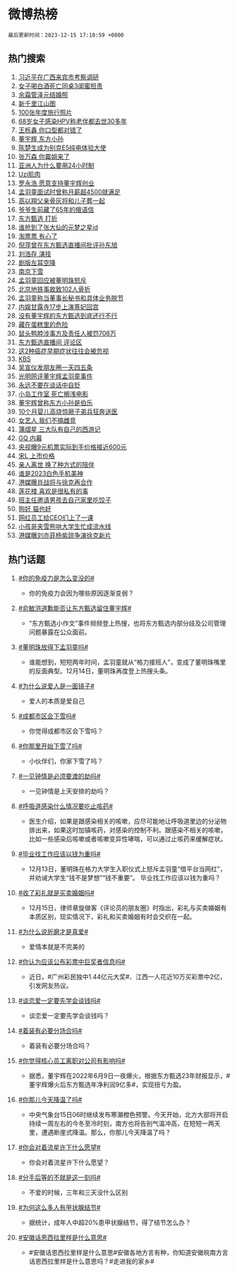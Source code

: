 # 微博热榜

`最后更新时间：2023-12-15 17:10:59 +0800`

## 热门搜索

1. [习近平在广西来宾市考察调研](https://m.weibo.cn/search?containerid=100103type%3D1%26t%3D10%26q%3D%23%E4%B9%A0%E8%BF%91%E5%B9%B3%E5%9C%A8%E5%B9%BF%E8%A5%BF%E6%9D%A5%E5%AE%BE%E5%B8%82%E8%80%83%E5%AF%9F%E8%B0%83%E7%A0%94%23&stream_entry_id=51&isnewpage=1&extparam=seat%3D1%26stream_entry_id%3D51%26cate%3D10103%26pos%3D0%26q%3D%2523%25E4%25B9%25A0%25E8%25BF%2591%25E5%25B9%25B3%25E5%259C%25A8%25E5%25B9%25BF%25E8%25A5%25BF%25E6%259D%25A5%25E5%25AE%25BE%25E5%25B8%2582%25E8%2580%2583%25E5%25AF%259F%25E8%25B0%2583%25E7%25A0%2594%2523%26c_type%3D51%26dgr%3D0%26filter_type%3Drealtimehot%26display_time%3D1702631458%26pre_seqid%3D170263145830394267153)
1. [女子喝白酒死亡同桌3闺蜜担责](https://m.weibo.cn/search?containerid=100103type%3D1%26t%3D10%26q%3D%23%E5%A5%B3%E5%AD%90%E5%96%9D%E7%99%BD%E9%85%92%E6%AD%BB%E4%BA%A1%E5%90%8C%E6%A1%8C3%E9%97%BA%E8%9C%9C%E6%8B%85%E8%B4%A3%23&stream_entry_id=31&isnewpage=1&extparam=seat%3D1%26lcate%3D5001%26flag%3D2%26q%3D%2523%25E5%25A5%25B3%25E5%25AD%2590%25E5%2596%259D%25E7%2599%25BD%25E9%2585%2592%25E6%25AD%25BB%25E4%25BA%25A1%25E5%2590%258C%25E6%25A1%258C3%25E9%2597%25BA%25E8%259C%259C%25E6%258B%2585%25E8%25B4%25A3%2523%26dgr%3D0%26filter_type%3Drealtimehot%26realpos%3D1%26stream_entry_id%3D31%26cate%3D5001%26c_type%3D31%26band_rank%3D1%26pos%3D0%26display_time%3D1702631458%26pre_seqid%3D170263145830394267153)
1. [余霜管泽元结婚照](https://m.weibo.cn/search?containerid=100103type%3D1%26t%3D10%26q%3D%E4%BD%99%E9%9C%9C%E7%AE%A1%E6%B3%BD%E5%85%83%E7%BB%93%E5%A9%9A%E7%85%A7&stream_entry_id=31&isnewpage=1&extparam=seat%3D1%26lcate%3D5001%26flag%3D1%26q%3D%25E4%25BD%2599%25E9%259C%259C%25E7%25AE%25A1%25E6%25B3%25BD%25E5%2585%2583%25E7%25BB%2593%25E5%25A9%259A%25E7%2585%25A7%26dgr%3D0%26filter_type%3Drealtimehot%26realpos%3D2%26stream_entry_id%3D31%26cate%3D5001%26c_type%3D31%26band_rank%3D2%26pos%3D1%26display_time%3D1702631458%26pre_seqid%3D170263145830394267153)
1. [新千里江山图](https://m.weibo.cn/search?containerid=100103type%3D1%26t%3D10%26q%3D%23%E6%96%B0%E5%8D%83%E9%87%8C%E6%B1%9F%E5%B1%B1%E5%9B%BE%23&stream_entry_id=31&isnewpage=1&extparam=seat%3D1%26lcate%3D5001%26flag%3D1%26q%3D%2523%25E6%2596%25B0%25E5%258D%2583%25E9%2587%258C%25E6%25B1%259F%25E5%25B1%25B1%25E5%259B%25BE%2523%26dgr%3D0%26filter_type%3Drealtimehot%26realpos%3D3%26stream_entry_id%3D31%26cate%3D5001%26c_type%3D31%26band_rank%3D3%26pos%3D2%26display_time%3D1702631458%26pre_seqid%3D170263145830394267153)
1. [100张年度旅行照片](https://m.weibo.cn/search?containerid=100103type%3D1%26t%3D10%26q%3D%23100%E5%BC%A0%E5%B9%B4%E5%BA%A6%E6%97%85%E8%A1%8C%E7%85%A7%E7%89%87%23&stream_entry_id=31&isnewpage=1&extparam=seat%3D1%26lcate%3D5001%26stream_entry_id%3D31%26filter_type%3Drealtimehot%26q%3D%2523100%25E5%25BC%25A0%25E5%25B9%25B4%25E5%25BA%25A6%25E6%2597%2585%25E8%25A1%258C%25E7%2585%25A7%25E7%2589%2587%2523%26dgr%3D0%26band_rank%3D4%26adid%3D214721%26is_ad_pos%3D1%26c_type%3D31%26cate%3D5001%26pos%3D3%26display_time%3D1702631458%26pre_seqid%3D170263145830394267153)
1. [68岁女子感染HPV称老伴都去世30多年](https://m.weibo.cn/search?containerid=100103type%3D1%26t%3D10%26q%3D%2368%E5%B2%81%E5%A5%B3%E5%AD%90%E6%84%9F%E6%9F%93HPV%E7%A7%B0%E8%80%81%E4%BC%B4%E9%83%BD%E5%8E%BB%E4%B8%9630%E5%A4%9A%E5%B9%B4%23&stream_entry_id=31&isnewpage=1&extparam=seat%3D1%26lcate%3D5001%26flag%3D2%26q%3D%252368%25E5%25B2%2581%25E5%25A5%25B3%25E5%25AD%2590%25E6%2584%259F%25E6%259F%2593HPV%25E7%25A7%25B0%25E8%2580%2581%25E4%25BC%25B4%25E9%2583%25BD%25E5%258E%25BB%25E4%25B8%259630%25E5%25A4%259A%25E5%25B9%25B4%2523%26dgr%3D0%26filter_type%3Drealtimehot%26realpos%3D4%26stream_entry_id%3D31%26cate%3D5001%26c_type%3D31%26band_rank%3D4%26pos%3D4%26display_time%3D1702631458%26pre_seqid%3D170263145830394267153)
1. [王栎鑫 你口型都对错了](https://m.weibo.cn/search?containerid=100103type%3D1%26t%3D10%26q%3D%E7%8E%8B%E6%A0%8E%E9%91%AB+%E4%BD%A0%E5%8F%A3%E5%9E%8B%E9%83%BD%E5%AF%B9%E9%94%99%E4%BA%86&stream_entry_id=31&isnewpage=1&extparam=seat%3D1%26lcate%3D5001%26flag%3D2%26q%3D%25E7%258E%258B%25E6%25A0%258E%25E9%2591%25AB%2520%25E4%25BD%25A0%25E5%258F%25A3%25E5%259E%258B%25E9%2583%25BD%25E5%25AF%25B9%25E9%2594%2599%25E4%25BA%2586%26dgr%3D0%26filter_type%3Drealtimehot%26realpos%3D5%26stream_entry_id%3D31%26cate%3D5001%26c_type%3D31%26band_rank%3D5%26pos%3D5%26display_time%3D1702631458%26pre_seqid%3D170263145830394267153)
1. [董宇辉 东方小孙](https://m.weibo.cn/search?containerid=100103type%3D1%26t%3D10%26q%3D%E8%91%A3%E5%AE%87%E8%BE%89+%E4%B8%9C%E6%96%B9%E5%B0%8F%E5%AD%99&stream_entry_id=31&isnewpage=1&extparam=seat%3D1%26lcate%3D5001%26flag%3D1%26q%3D%25E8%2591%25A3%25E5%25AE%2587%25E8%25BE%2589%2520%25E4%25B8%259C%25E6%2596%25B9%25E5%25B0%258F%25E5%25AD%2599%26dgr%3D0%26filter_type%3Drealtimehot%26realpos%3D6%26stream_entry_id%3D31%26cate%3D5001%26c_type%3D31%26band_rank%3D6%26pos%3D6%26display_time%3D1702631458%26pre_seqid%3D170263145830394267153)
1. [陈楚生成为别克E5纯电体验大使](https://m.weibo.cn/search?containerid=100103type%3D1%26t%3D10%26q%3D%23%E9%99%88%E6%A5%9A%E7%94%9F%E6%88%90%E4%B8%BA%E5%88%AB%E5%85%8BE5%E7%BA%AF%E7%94%B5%E4%BD%93%E9%AA%8C%E5%A4%A7%E4%BD%BF%23&stream_entry_id=31&isnewpage=1&extparam=seat%3D1%26lcate%3D5001%26stream_entry_id%3D31%26filter_type%3Drealtimehot%26q%3D%2523%25E9%2599%2588%25E6%25A5%259A%25E7%2594%259F%25E6%2588%2590%25E4%25B8%25BA%25E5%2588%25AB%25E5%2585%258BE5%25E7%25BA%25AF%25E7%2594%25B5%25E4%25BD%2593%25E9%25AA%258C%25E5%25A4%25A7%25E4%25BD%25BF%2523%26dgr%3D0%26band_rank%3D7%26adid%3D214586%26is_ad_pos%3D1%26topic_ad%3D1%26c_type%3D31%26cate%3D5001%26pos%3D7%26display_time%3D1702631458%26pre_seqid%3D170263145830394267153)
1. [张万森 你霉姐来了](https://m.weibo.cn/search?containerid=100103type%3D1%26t%3D10%26q%3D%E5%BC%A0%E4%B8%87%E6%A3%AE+%E4%BD%A0%E9%9C%89%E5%A7%90%E6%9D%A5%E4%BA%86&stream_entry_id=31&isnewpage=1&extparam=seat%3D1%26lcate%3D5001%26flag%3D1%26q%3D%25E5%25BC%25A0%25E4%25B8%2587%25E6%25A3%25AE%2520%25E4%25BD%25A0%25E9%259C%2589%25E5%25A7%2590%25E6%259D%25A5%25E4%25BA%2586%26dgr%3D0%26filter_type%3Drealtimehot%26realpos%3D7%26stream_entry_id%3D31%26cate%3D5001%26c_type%3D31%26band_rank%3D7%26pos%3D8%26display_time%3D1702631458%26pre_seqid%3D170263145830394267153)
1. [亚洲人为什么要用24小时制](https://m.weibo.cn/search?containerid=100103type%3D1%26t%3D10%26q%3D%E4%BA%9A%E6%B4%B2%E4%BA%BA%E4%B8%BA%E4%BB%80%E4%B9%88%E8%A6%81%E7%94%A824%E5%B0%8F%E6%97%B6%E5%88%B6&stream_entry_id=31&isnewpage=1&extparam=seat%3D1%26lcate%3D5001%26flag%3D1%26q%3D%25E4%25BA%259A%25E6%25B4%25B2%25E4%25BA%25BA%25E4%25B8%25BA%25E4%25BB%2580%25E4%25B9%2588%25E8%25A6%2581%25E7%2594%25A824%25E5%25B0%258F%25E6%2597%25B6%25E5%2588%25B6%26dgr%3D0%26filter_type%3Drealtimehot%26realpos%3D8%26stream_entry_id%3D31%26cate%3D5001%26c_type%3D31%26band_rank%3D8%26pos%3D9%26display_time%3D1702631458%26pre_seqid%3D170263145830394267153)
1. [Uzi肌肉](https://m.weibo.cn/search?containerid=100103type%3D1%26t%3D10%26q%3D%23Uzi%E8%82%8C%E8%82%89%23&stream_entry_id=31&isnewpage=1&extparam=seat%3D1%26lcate%3D5001%26flag%3D1%26q%3D%2523Uzi%25E8%2582%258C%25E8%2582%2589%2523%26dgr%3D0%26filter_type%3Drealtimehot%26realpos%3D9%26stream_entry_id%3D31%26cate%3D5001%26c_type%3D31%26band_rank%3D9%26pos%3D10%26display_time%3D1702631458%26pre_seqid%3D170263145830394267153)
1. [罗永浩 愿意支持董宇辉创业](https://m.weibo.cn/search?containerid=100103type%3D1%26t%3D10%26q%3D%E7%BD%97%E6%B0%B8%E6%B5%A9+%E6%84%BF%E6%84%8F%E6%94%AF%E6%8C%81%E8%91%A3%E5%AE%87%E8%BE%89%E5%88%9B%E4%B8%9A&stream_entry_id=31&isnewpage=1&extparam=seat%3D1%26lcate%3D5001%26flag%3D1%26q%3D%25E7%25BD%2597%25E6%25B0%25B8%25E6%25B5%25A9%2520%25E6%2584%25BF%25E6%2584%258F%25E6%2594%25AF%25E6%258C%2581%25E8%2591%25A3%25E5%25AE%2587%25E8%25BE%2589%25E5%2588%259B%25E4%25B8%259A%26dgr%3D0%26filter_type%3Drealtimehot%26realpos%3D10%26stream_entry_id%3D31%26cate%3D5001%26c_type%3D31%26band_rank%3D10%26pos%3D11%26display_time%3D1702631458%26pre_seqid%3D170263145830394267153)
1. [孟羽童面试时曾称月薪超4500就满足](https://m.weibo.cn/search?containerid=100103type%3D1%26t%3D10%26q%3D%23%E5%AD%9F%E7%BE%BD%E7%AB%A5%E9%9D%A2%E8%AF%95%E6%97%B6%E6%9B%BE%E7%A7%B0%E6%9C%88%E8%96%AA%E8%B6%854500%E5%B0%B1%E6%BB%A1%E8%B6%B3%23&stream_entry_id=31&isnewpage=1&extparam=seat%3D1%26lcate%3D5001%26flag%3D2%26q%3D%2523%25E5%25AD%259F%25E7%25BE%25BD%25E7%25AB%25A5%25E9%259D%25A2%25E8%25AF%2595%25E6%2597%25B6%25E6%259B%25BE%25E7%25A7%25B0%25E6%259C%2588%25E8%2596%25AA%25E8%25B6%25854500%25E5%25B0%25B1%25E6%25BB%25A1%25E8%25B6%25B3%2523%26dgr%3D0%26filter_type%3Drealtimehot%26realpos%3D11%26stream_entry_id%3D31%26cate%3D5001%26c_type%3D31%26band_rank%3D11%26pos%3D12%26display_time%3D1702631458%26pre_seqid%3D170263145830394267153)
1. [高以翔父亲骨灰将和儿子葬一起](https://m.weibo.cn/search?containerid=100103type%3D1%26t%3D10%26q%3D%23%E9%AB%98%E4%BB%A5%E7%BF%94%E7%88%B6%E4%BA%B2%E9%AA%A8%E7%81%B0%E5%B0%86%E5%92%8C%E5%84%BF%E5%AD%90%E8%91%AC%E4%B8%80%E8%B5%B7%23&stream_entry_id=31&isnewpage=1&extparam=seat%3D1%26lcate%3D5001%26flag%3D1%26q%3D%2523%25E9%25AB%2598%25E4%25BB%25A5%25E7%25BF%2594%25E7%2588%25B6%25E4%25BA%25B2%25E9%25AA%25A8%25E7%2581%25B0%25E5%25B0%2586%25E5%2592%258C%25E5%2584%25BF%25E5%25AD%2590%25E8%2591%25AC%25E4%25B8%2580%25E8%25B5%25B7%2523%26dgr%3D0%26filter_type%3Drealtimehot%26realpos%3D12%26stream_entry_id%3D31%26cate%3D5001%26c_type%3D31%26band_rank%3D12%26pos%3D13%26display_time%3D1702631458%26pre_seqid%3D170263145830394267153)
1. [爷爷生前藏了65年的俄语信](https://m.weibo.cn/search?containerid=100103type%3D1%26t%3D10%26q%3D%23%E7%88%B7%E7%88%B7%E7%94%9F%E5%89%8D%E8%97%8F%E4%BA%8665%E5%B9%B4%E7%9A%84%E4%BF%84%E8%AF%AD%E4%BF%A1%23&stream_entry_id=31&isnewpage=1&extparam=seat%3D1%26lcate%3D5001%26flag%3D32768%26q%3D%2523%25E7%2588%25B7%25E7%2588%25B7%25E7%2594%259F%25E5%2589%258D%25E8%2597%258F%25E4%25BA%258665%25E5%25B9%25B4%25E7%259A%2584%25E4%25BF%2584%25E8%25AF%25AD%25E4%25BF%25A1%2523%26dgr%3D0%26filter_type%3Drealtimehot%26realpos%3D13%26stream_entry_id%3D31%26cate%3D5001%26c_type%3D31%26band_rank%3D13%26pos%3D14%26display_time%3D1702631458%26pre_seqid%3D170263145830394267153)
1. [东方甄选 打折](https://m.weibo.cn/search?containerid=100103type%3D1%26t%3D10%26q%3D%E4%B8%9C%E6%96%B9%E7%94%84%E9%80%89+%E6%89%93%E6%8A%98&stream_entry_id=31&isnewpage=1&extparam=seat%3D1%26lcate%3D5001%26flag%3D0%26q%3D%25E4%25B8%259C%25E6%2596%25B9%25E7%2594%2584%25E9%2580%2589%2520%25E6%2589%2593%25E6%258A%2598%26dgr%3D0%26filter_type%3Drealtimehot%26realpos%3D14%26stream_entry_id%3D31%26cate%3D5001%26c_type%3D31%26band_rank%3D14%26pos%3D15%26display_time%3D1702631458%26pre_seqid%3D170263145830394267153)
1. [谁抢到了张大仙的元梦之星id](https://m.weibo.cn/search?containerid=100103type%3D1%26t%3D10%26q%3D%23%E8%B0%81%E6%8A%A2%E5%88%B0%E4%BA%86%E5%BC%A0%E5%A4%A7%E4%BB%99%E7%9A%84%E5%85%83%E6%A2%A6%E4%B9%8B%E6%98%9Fid%23&stream_entry_id=31&isnewpage=1&extparam=seat%3D1%26lcate%3D5001%26flag%3D0%26q%3D%2523%25E8%25B0%2581%25E6%258A%25A2%25E5%2588%25B0%25E4%25BA%2586%25E5%25BC%25A0%25E5%25A4%25A7%25E4%25BB%2599%25E7%259A%2584%25E5%2585%2583%25E6%25A2%25A6%25E4%25B9%258B%25E6%2598%259Fid%2523%26dgr%3D0%26filter_type%3Drealtimehot%26adid%3D214674%26realpos%3D15%26stream_entry_id%3D31%26cate%3D5001%26c_type%3D31%26band_rank%3D15%26pos%3D16%26display_time%3D1702631458%26pre_seqid%3D170263145830394267153)
1. [淘票票 有心了](https://m.weibo.cn/search?containerid=100103type%3D1%26t%3D10%26q%3D%E6%B7%98%E7%A5%A8%E7%A5%A8+%E6%9C%89%E5%BF%83%E4%BA%86&stream_entry_id=31&isnewpage=1&extparam=seat%3D1%26lcate%3D5001%26flag%3D0%26q%3D%25E6%25B7%2598%25E7%25A5%25A8%25E7%25A5%25A8%2520%25E6%259C%2589%25E5%25BF%2583%25E4%25BA%2586%26dgr%3D0%26filter_type%3Drealtimehot%26realpos%3D16%26stream_entry_id%3D31%26cate%3D5001%26c_type%3D31%26band_rank%3D16%26pos%3D17%26display_time%3D1702631458%26pre_seqid%3D170263145830394267153)
1. [倪萍曾在东方甄选直播间批评孙东旭](https://m.weibo.cn/search?containerid=100103type%3D1%26t%3D10%26q%3D%23%E5%80%AA%E8%90%8D%E6%9B%BE%E5%9C%A8%E4%B8%9C%E6%96%B9%E7%94%84%E9%80%89%E7%9B%B4%E6%92%AD%E9%97%B4%E6%89%B9%E8%AF%84%E5%AD%99%E4%B8%9C%E6%97%AD%23&stream_entry_id=31&isnewpage=1&extparam=seat%3D1%26lcate%3D5001%26flag%3D1%26q%3D%2523%25E5%2580%25AA%25E8%2590%258D%25E6%259B%25BE%25E5%259C%25A8%25E4%25B8%259C%25E6%2596%25B9%25E7%2594%2584%25E9%2580%2589%25E7%259B%25B4%25E6%2592%25AD%25E9%2597%25B4%25E6%2589%25B9%25E8%25AF%2584%25E5%25AD%2599%25E4%25B8%259C%25E6%2597%25AD%2523%26dgr%3D0%26filter_type%3Drealtimehot%26realpos%3D17%26stream_entry_id%3D31%26cate%3D5001%26c_type%3D31%26band_rank%3D17%26pos%3D18%26display_time%3D1702631458%26pre_seqid%3D170263145830394267153)
1. [刘浩存 演技](https://m.weibo.cn/search?containerid=100103type%3D1%26t%3D10%26q%3D%E5%88%98%E6%B5%A9%E5%AD%98+%E6%BC%94%E6%8A%80&stream_entry_id=31&isnewpage=1&extparam=seat%3D1%26lcate%3D5001%26flag%3D0%26q%3D%25E5%2588%2598%25E6%25B5%25A9%25E5%25AD%2598%2520%25E6%25BC%2594%25E6%258A%2580%26dgr%3D0%26filter_type%3Drealtimehot%26realpos%3D18%26stream_entry_id%3D31%26cate%3D5001%26c_type%3D31%26band_rank%3D18%26pos%3D19%26display_time%3D1702631458%26pre_seqid%3D170263145830394267153)
1. [剧版左耳空降](https://m.weibo.cn/search?containerid=100103type%3D1%26t%3D10%26q%3D%23%E5%89%A7%E7%89%88%E5%B7%A6%E8%80%B3%E7%A9%BA%E9%99%8D%23&stream_entry_id=31&isnewpage=1&extparam=seat%3D1%26lcate%3D5001%26flag%3D0%26q%3D%2523%25E5%2589%25A7%25E7%2589%2588%25E5%25B7%25A6%25E8%2580%25B3%25E7%25A9%25BA%25E9%2599%258D%2523%26dgr%3D0%26filter_type%3Drealtimehot%26realpos%3D19%26stream_entry_id%3D31%26cate%3D5001%26c_type%3D31%26band_rank%3D19%26pos%3D20%26display_time%3D1702631458%26pre_seqid%3D170263145830394267153)
1. [南京下雪](https://m.weibo.cn/search?containerid=100103type%3D1%26t%3D10%26q%3D%E5%8D%97%E4%BA%AC%E4%B8%8B%E9%9B%AA&stream_entry_id=31&isnewpage=1&extparam=seat%3D1%26lcate%3D5001%26flag%3D0%26q%3D%25E5%258D%2597%25E4%25BA%25AC%25E4%25B8%258B%25E9%259B%25AA%26dgr%3D0%26filter_type%3Drealtimehot%26realpos%3D20%26stream_entry_id%3D31%26cate%3D5001%26c_type%3D31%26band_rank%3D20%26pos%3D21%26display_time%3D1702631458%26pre_seqid%3D170263145830394267153)
1. [孟羽童回应被董明珠怒斥](https://m.weibo.cn/search?containerid=100103type%3D1%26t%3D10%26q%3D%23%E5%AD%9F%E7%BE%BD%E7%AB%A5%E5%9B%9E%E5%BA%94%E8%A2%AB%E8%91%A3%E6%98%8E%E7%8F%A0%E6%80%92%E6%96%A5%23&stream_entry_id=31&isnewpage=1&extparam=seat%3D1%26lcate%3D5001%26flag%3D2%26q%3D%2523%25E5%25AD%259F%25E7%25BE%25BD%25E7%25AB%25A5%25E5%259B%259E%25E5%25BA%2594%25E8%25A2%25AB%25E8%2591%25A3%25E6%2598%258E%25E7%258F%25A0%25E6%2580%2592%25E6%2596%25A5%2523%26dgr%3D0%26filter_type%3Drealtimehot%26realpos%3D21%26stream_entry_id%3D31%26cate%3D5001%26c_type%3D31%26band_rank%3D21%26pos%3D22%26display_time%3D1702631458%26pre_seqid%3D170263145830394267153)
1. [北京地铁事故致102人骨折](https://m.weibo.cn/search?containerid=100103type%3D1%26t%3D10%26q%3D%23%E5%8C%97%E4%BA%AC%E5%9C%B0%E9%93%81%E4%BA%8B%E6%95%85%E8%87%B4102%E4%BA%BA%E9%AA%A8%E6%8A%98%23&stream_entry_id=31&isnewpage=1&extparam=seat%3D1%26lcate%3D5001%26flag%3D2%26q%3D%2523%25E5%258C%2597%25E4%25BA%25AC%25E5%259C%25B0%25E9%2593%2581%25E4%25BA%258B%25E6%2595%2585%25E8%2587%25B4102%25E4%25BA%25BA%25E9%25AA%25A8%25E6%258A%2598%2523%26dgr%3D0%26filter_type%3Drealtimehot%26realpos%3D22%26stream_entry_id%3D31%26cate%3D5001%26c_type%3D31%26band_rank%3D22%26pos%3D23%26display_time%3D1702631458%26pre_seqid%3D170263145830394267153)
1. [孟羽童称当董事长秘书和具体业务脱节](https://m.weibo.cn/search?containerid=100103type%3D1%26t%3D10%26q%3D%23%E5%AD%9F%E7%BE%BD%E7%AB%A5%E7%A7%B0%E5%BD%93%E8%91%A3%E4%BA%8B%E9%95%BF%E7%A7%98%E4%B9%A6%E5%92%8C%E5%85%B7%E4%BD%93%E4%B8%9A%E5%8A%A1%E8%84%B1%E8%8A%82%23&stream_entry_id=31&isnewpage=1&extparam=seat%3D1%26lcate%3D5001%26flag%3D0%26q%3D%2523%25E5%25AD%259F%25E7%25BE%25BD%25E7%25AB%25A5%25E7%25A7%25B0%25E5%25BD%2593%25E8%2591%25A3%25E4%25BA%258B%25E9%2595%25BF%25E7%25A7%2598%25E4%25B9%25A6%25E5%2592%258C%25E5%2585%25B7%25E4%25BD%2593%25E4%25B8%259A%25E5%258A%25A1%25E8%2584%25B1%25E8%258A%2582%2523%26dgr%3D0%26filter_type%3Drealtimehot%26realpos%3D23%26stream_entry_id%3D31%26cate%3D5001%26c_type%3D31%26band_rank%3D23%26pos%3D24%26display_time%3D1702631458%26pre_seqid%3D170263145830394267153)
1. [内娱甘露寺17步上演熹妃回宫](https://m.weibo.cn/search?containerid=100103type%3D1%26t%3D10%26q%3D%E5%86%85%E5%A8%B1%E7%94%98%E9%9C%B2%E5%AF%BA17%E6%AD%A5%E4%B8%8A%E6%BC%94%E7%86%B9%E5%A6%83%E5%9B%9E%E5%AE%AB&stream_entry_id=31&isnewpage=1&extparam=seat%3D1%26lcate%3D5001%26flag%3D1%26q%3D%25E5%2586%2585%25E5%25A8%25B1%25E7%2594%2598%25E9%259C%25B2%25E5%25AF%25BA17%25E6%25AD%25A5%25E4%25B8%258A%25E6%25BC%2594%25E7%2586%25B9%25E5%25A6%2583%25E5%259B%259E%25E5%25AE%25AB%26dgr%3D0%26filter_type%3Drealtimehot%26realpos%3D24%26stream_entry_id%3D31%26cate%3D5001%26c_type%3D31%26band_rank%3D24%26pos%3D25%26display_time%3D1702631458%26pre_seqid%3D170263145830394267153)
1. [没有董宇辉的东方甄选到底还行不行](https://m.weibo.cn/search?containerid=100103type%3D1%26t%3D10%26q%3D%23%E6%B2%A1%E6%9C%89%E8%91%A3%E5%AE%87%E8%BE%89%E7%9A%84%E4%B8%9C%E6%96%B9%E7%94%84%E9%80%89%E5%88%B0%E5%BA%95%E8%BF%98%E8%A1%8C%E4%B8%8D%E8%A1%8C%23&stream_entry_id=31&isnewpage=1&extparam=seat%3D1%26lcate%3D5001%26flag%3D0%26q%3D%2523%25E6%25B2%25A1%25E6%259C%2589%25E8%2591%25A3%25E5%25AE%2587%25E8%25BE%2589%25E7%259A%2584%25E4%25B8%259C%25E6%2596%25B9%25E7%2594%2584%25E9%2580%2589%25E5%2588%25B0%25E5%25BA%2595%25E8%25BF%2598%25E8%25A1%258C%25E4%25B8%258D%25E8%25A1%258C%2523%26dgr%3D0%26filter_type%3Drealtimehot%26realpos%3D25%26stream_entry_id%3D31%26cate%3D5001%26c_type%3D31%26band_rank%3D25%26pos%3D26%26display_time%3D1702631458%26pre_seqid%3D170263145830394267153)
1. [藏在蛋糕里的危险](https://m.weibo.cn/search?containerid=100103type%3D1%26t%3D10%26q%3D%E8%97%8F%E5%9C%A8%E8%9B%8B%E7%B3%95%E9%87%8C%E7%9A%84%E5%8D%B1%E9%99%A9&stream_entry_id=31&isnewpage=1&extparam=seat%3D1%26lcate%3D5001%26flag%3D1%26q%3D%25E8%2597%258F%25E5%259C%25A8%25E8%259B%258B%25E7%25B3%2595%25E9%2587%258C%25E7%259A%2584%25E5%258D%25B1%25E9%2599%25A9%26dgr%3D0%26filter_type%3Drealtimehot%26realpos%3D26%26stream_entry_id%3D31%26cate%3D5001%26c_type%3D31%26band_rank%3D26%26pos%3D27%26display_time%3D1702631458%26pre_seqid%3D170263145830394267153)
1. [鼠头鸭脖涉事方及责任人被罚706万](https://m.weibo.cn/search?containerid=100103type%3D1%26t%3D10%26q%3D%23%E9%BC%A0%E5%A4%B4%E9%B8%AD%E8%84%96%E6%B6%89%E4%BA%8B%E6%96%B9%E5%8F%8A%E8%B4%A3%E4%BB%BB%E4%BA%BA%E8%A2%AB%E7%BD%9A706%E4%B8%87%23&stream_entry_id=31&isnewpage=1&extparam=seat%3D1%26lcate%3D5001%26flag%3D0%26q%3D%2523%25E9%25BC%25A0%25E5%25A4%25B4%25E9%25B8%25AD%25E8%2584%2596%25E6%25B6%2589%25E4%25BA%258B%25E6%2596%25B9%25E5%258F%258A%25E8%25B4%25A3%25E4%25BB%25BB%25E4%25BA%25BA%25E8%25A2%25AB%25E7%25BD%259A706%25E4%25B8%2587%2523%26dgr%3D0%26filter_type%3Drealtimehot%26realpos%3D27%26stream_entry_id%3D31%26cate%3D5001%26c_type%3D31%26band_rank%3D27%26pos%3D28%26display_time%3D1702631458%26pre_seqid%3D170263145830394267153)
1. [东方甄选直播间 评论区](https://m.weibo.cn/search?containerid=100103type%3D1%26t%3D10%26q%3D%E4%B8%9C%E6%96%B9%E7%94%84%E9%80%89%E7%9B%B4%E6%92%AD%E9%97%B4+%E8%AF%84%E8%AE%BA%E5%8C%BA&stream_entry_id=31&isnewpage=1&extparam=seat%3D1%26lcate%3D5001%26flag%3D1%26q%3D%25E4%25B8%259C%25E6%2596%25B9%25E7%2594%2584%25E9%2580%2589%25E7%259B%25B4%25E6%2592%25AD%25E9%2597%25B4%2520%25E8%25AF%2584%25E8%25AE%25BA%25E5%258C%25BA%26dgr%3D0%26filter_type%3Drealtimehot%26realpos%3D28%26stream_entry_id%3D31%26cate%3D5001%26c_type%3D31%26band_rank%3D28%26pos%3D29%26display_time%3D1702631458%26pre_seqid%3D170263145830394267153)
1. [这2种癌症早期症状往往会被忽视](https://m.weibo.cn/search?containerid=100103type%3D1%26t%3D10%26q%3D%23%E8%BF%992%E7%A7%8D%E7%99%8C%E7%97%87%E6%97%A9%E6%9C%9F%E7%97%87%E7%8A%B6%E5%BE%80%E5%BE%80%E4%BC%9A%E8%A2%AB%E5%BF%BD%E8%A7%86%23&stream_entry_id=31&isnewpage=1&extparam=seat%3D1%26lcate%3D5001%26flag%3D1%26q%3D%2523%25E8%25BF%25992%25E7%25A7%258D%25E7%2599%258C%25E7%2597%2587%25E6%2597%25A9%25E6%259C%259F%25E7%2597%2587%25E7%258A%25B6%25E5%25BE%2580%25E5%25BE%2580%25E4%25BC%259A%25E8%25A2%25AB%25E5%25BF%25BD%25E8%25A7%2586%2523%26dgr%3D0%26filter_type%3Drealtimehot%26realpos%3D29%26stream_entry_id%3D31%26cate%3D5001%26c_type%3D31%26band_rank%3D29%26pos%3D30%26display_time%3D1702631458%26pre_seqid%3D170263145830394267153)
1. [KBS](https://m.weibo.cn/search?containerid=100103type%3D1%26t%3D10%26q%3DKBS&stream_entry_id=31&isnewpage=1&extparam=seat%3D1%26lcate%3D5001%26flag%3D1%26q%3DKBS%26dgr%3D0%26filter_type%3Drealtimehot%26realpos%3D30%26stream_entry_id%3D31%26cate%3D5001%26c_type%3D31%26band_rank%3D30%26pos%3D31%26display_time%3D1702631458%26pre_seqid%3D170263145830394267153)
1. [吴宣仪发朋友圈一天四五条](https://m.weibo.cn/search?containerid=100103type%3D1%26t%3D10%26q%3D%E5%90%B4%E5%AE%A3%E4%BB%AA%E5%8F%91%E6%9C%8B%E5%8F%8B%E5%9C%88%E4%B8%80%E5%A4%A9%E5%9B%9B%E4%BA%94%E6%9D%A1&stream_entry_id=31&isnewpage=1&extparam=seat%3D1%26lcate%3D5001%26flag%3D0%26q%3D%25E5%2590%25B4%25E5%25AE%25A3%25E4%25BB%25AA%25E5%258F%2591%25E6%259C%258B%25E5%258F%258B%25E5%259C%2588%25E4%25B8%2580%25E5%25A4%25A9%25E5%259B%259B%25E4%25BA%2594%25E6%259D%25A1%26dgr%3D0%26filter_type%3Drealtimehot%26realpos%3D31%26stream_entry_id%3D31%26cate%3D5001%26c_type%3D31%26band_rank%3D31%26pos%3D32%26display_time%3D1702631458%26pre_seqid%3D170263145830394267153)
1. [光明网评董宇辉孟羽童事件](https://m.weibo.cn/search?containerid=100103type%3D1%26t%3D10%26q%3D%23%E5%85%89%E6%98%8E%E7%BD%91%E8%AF%84%E8%91%A3%E5%AE%87%E8%BE%89%E5%AD%9F%E7%BE%BD%E7%AB%A5%E4%BA%8B%E4%BB%B6%23&stream_entry_id=31&isnewpage=1&extparam=seat%3D1%26lcate%3D5001%26flag%3D0%26q%3D%2523%25E5%2585%2589%25E6%2598%258E%25E7%25BD%2591%25E8%25AF%2584%25E8%2591%25A3%25E5%25AE%2587%25E8%25BE%2589%25E5%25AD%259F%25E7%25BE%25BD%25E7%25AB%25A5%25E4%25BA%258B%25E4%25BB%25B6%2523%26dgr%3D0%26filter_type%3Drealtimehot%26realpos%3D32%26stream_entry_id%3D31%26cate%3D5001%26c_type%3D31%26band_rank%3D32%26pos%3D33%26display_time%3D1702631458%26pre_seqid%3D170263145830394267153)
1. [永远不要在谈话中自贬](https://m.weibo.cn/search?containerid=100103type%3D1%26t%3D10%26q%3D%E6%B0%B8%E8%BF%9C%E4%B8%8D%E8%A6%81%E5%9C%A8%E8%B0%88%E8%AF%9D%E4%B8%AD%E8%87%AA%E8%B4%AC&stream_entry_id=31&isnewpage=1&extparam=seat%3D1%26lcate%3D5001%26flag%3D0%26q%3D%25E6%25B0%25B8%25E8%25BF%259C%25E4%25B8%258D%25E8%25A6%2581%25E5%259C%25A8%25E8%25B0%2588%25E8%25AF%259D%25E4%25B8%25AD%25E8%2587%25AA%25E8%25B4%25AC%26dgr%3D0%26filter_type%3Drealtimehot%26realpos%3D33%26stream_entry_id%3D31%26cate%3D5001%26c_type%3D31%26band_rank%3D33%26pos%3D34%26display_time%3D1702631458%26pre_seqid%3D170263145830394267153)
1. [小岛工作室 死亡搁浅电影](https://m.weibo.cn/search?containerid=100103type%3D1%26t%3D10%26q%3D%E5%B0%8F%E5%B2%9B%E5%B7%A5%E4%BD%9C%E5%AE%A4+%E6%AD%BB%E4%BA%A1%E6%90%81%E6%B5%85%E7%94%B5%E5%BD%B1&stream_entry_id=31&isnewpage=1&extparam=seat%3D1%26lcate%3D5001%26flag%3D1%26q%3D%25E5%25B0%258F%25E5%25B2%259B%25E5%25B7%25A5%25E4%25BD%259C%25E5%25AE%25A4%2520%25E6%25AD%25BB%25E4%25BA%25A1%25E6%2590%2581%25E6%25B5%2585%25E7%2594%25B5%25E5%25BD%25B1%26dgr%3D0%26filter_type%3Drealtimehot%26realpos%3D34%26stream_entry_id%3D31%26cate%3D5001%26c_type%3D31%26band_rank%3D34%26pos%3D35%26display_time%3D1702631458%26pre_seqid%3D170263145830394267153)
1. [董宇辉曾称东方小孙是伯乐](https://m.weibo.cn/search?containerid=100103type%3D1%26t%3D10%26q%3D%23%E8%91%A3%E5%AE%87%E8%BE%89%E6%9B%BE%E7%A7%B0%E4%B8%9C%E6%96%B9%E5%B0%8F%E5%AD%99%E6%98%AF%E4%BC%AF%E4%B9%90%23&stream_entry_id=31&isnewpage=1&extparam=seat%3D1%26lcate%3D5001%26flag%3D0%26q%3D%2523%25E8%2591%25A3%25E5%25AE%2587%25E8%25BE%2589%25E6%259B%25BE%25E7%25A7%25B0%25E4%25B8%259C%25E6%2596%25B9%25E5%25B0%258F%25E5%25AD%2599%25E6%2598%25AF%25E4%25BC%25AF%25E4%25B9%2590%2523%26dgr%3D0%26filter_type%3Drealtimehot%26realpos%3D35%26stream_entry_id%3D31%26cate%3D5001%26c_type%3D31%26band_rank%3D35%26pos%3D36%26display_time%3D1702631458%26pre_seqid%3D170263145830394267153)
1. [10个月婴儿高烧惊厥子弟兵狂奔送医](https://m.weibo.cn/search?containerid=100103type%3D1%26t%3D10%26q%3D%2310%E4%B8%AA%E6%9C%88%E5%A9%B4%E5%84%BF%E9%AB%98%E7%83%A7%E6%83%8A%E5%8E%A5%E5%AD%90%E5%BC%9F%E5%85%B5%E7%8B%82%E5%A5%94%E9%80%81%E5%8C%BB%23&stream_entry_id=31&isnewpage=1&extparam=seat%3D1%26lcate%3D5001%26flag%3D32768%26q%3D%252310%25E4%25B8%25AA%25E6%259C%2588%25E5%25A9%25B4%25E5%2584%25BF%25E9%25AB%2598%25E7%2583%25A7%25E6%2583%258A%25E5%258E%25A5%25E5%25AD%2590%25E5%25BC%259F%25E5%2585%25B5%25E7%258B%2582%25E5%25A5%2594%25E9%2580%2581%25E5%258C%25BB%2523%26dgr%3D0%26filter_type%3Drealtimehot%26realpos%3D36%26stream_entry_id%3D31%26cate%3D5001%26c_type%3D31%26band_rank%3D36%26pos%3D37%26display_time%3D1702631458%26pre_seqid%3D170263145830394267153)
1. [女艺人 我们不搞雌竞](https://m.weibo.cn/search?containerid=100103type%3D1%26t%3D10%26q%3D%E5%A5%B3%E8%89%BA%E4%BA%BA+%E6%88%91%E4%BB%AC%E4%B8%8D%E6%90%9E%E9%9B%8C%E7%AB%9E&stream_entry_id=31&isnewpage=1&extparam=seat%3D1%26lcate%3D5001%26flag%3D0%26q%3D%25E5%25A5%25B3%25E8%2589%25BA%25E4%25BA%25BA%2520%25E6%2588%2591%25E4%25BB%25AC%25E4%25B8%258D%25E6%2590%259E%25E9%259B%258C%25E7%25AB%259E%26dgr%3D0%26filter_type%3Drealtimehot%26realpos%3D37%26stream_entry_id%3D31%26cate%3D5001%26c_type%3D31%26band_rank%3D37%26pos%3D38%26display_time%3D1702631458%26pre_seqid%3D170263145830394267153)
1. [蒲熠星 三大队有自己的西游记](https://m.weibo.cn/search?containerid=100103type%3D1%26t%3D10%26q%3D%E8%92%B2%E7%86%A0%E6%98%9F+%E4%B8%89%E5%A4%A7%E9%98%9F%E6%9C%89%E8%87%AA%E5%B7%B1%E7%9A%84%E8%A5%BF%E6%B8%B8%E8%AE%B0&stream_entry_id=31&isnewpage=1&extparam=seat%3D1%26lcate%3D5001%26flag%3D1%26q%3D%25E8%2592%25B2%25E7%2586%25A0%25E6%2598%259F%2520%25E4%25B8%2589%25E5%25A4%25A7%25E9%2598%259F%25E6%259C%2589%25E8%2587%25AA%25E5%25B7%25B1%25E7%259A%2584%25E8%25A5%25BF%25E6%25B8%25B8%25E8%25AE%25B0%26dgr%3D0%26filter_type%3Drealtimehot%26realpos%3D38%26stream_entry_id%3D31%26cate%3D5001%26c_type%3D31%26band_rank%3D38%26pos%3D39%26display_time%3D1702631458%26pre_seqid%3D170263145830394267153)
1. [GQ 内幕](https://m.weibo.cn/search?containerid=100103type%3D1%26t%3D10%26q%3DGQ+%E5%86%85%E5%B9%95&stream_entry_id=31&isnewpage=1&extparam=seat%3D1%26lcate%3D5001%26flag%3D0%26q%3DGQ%2520%25E5%2586%2585%25E5%25B9%2595%26dgr%3D0%26filter_type%3Drealtimehot%26realpos%3D39%26stream_entry_id%3D31%26cate%3D5001%26c_type%3D31%26band_rank%3D39%26pos%3D40%26display_time%3D1702631458%26pre_seqid%3D170263145830394267153)
1. [央视曝9元机票实际到手价格接近600元](https://m.weibo.cn/search?containerid=100103type%3D1%26t%3D10%26q%3D%23%E5%A4%AE%E8%A7%86%E6%9B%9D9%E5%85%83%E6%9C%BA%E7%A5%A8%E5%AE%9E%E9%99%85%E5%88%B0%E6%89%8B%E4%BB%B7%E6%A0%BC%E6%8E%A5%E8%BF%91600%E5%85%83%23&stream_entry_id=31&isnewpage=1&extparam=seat%3D1%26lcate%3D5001%26flag%3D32768%26q%3D%2523%25E5%25A4%25AE%25E8%25A7%2586%25E6%259B%259D9%25E5%2585%2583%25E6%259C%25BA%25E7%25A5%25A8%25E5%25AE%259E%25E9%2599%2585%25E5%2588%25B0%25E6%2589%258B%25E4%25BB%25B7%25E6%25A0%25BC%25E6%258E%25A5%25E8%25BF%2591600%25E5%2585%2583%2523%26dgr%3D0%26filter_type%3Drealtimehot%26realpos%3D40%26stream_entry_id%3D31%26cate%3D5001%26c_type%3D31%26band_rank%3D40%26pos%3D41%26display_time%3D1702631458%26pre_seqid%3D170263145830394267153)
1. [宋L 上市价格](https://m.weibo.cn/search?containerid=100103type%3D1%26t%3D10%26q%3D%E5%AE%8BL+%E4%B8%8A%E5%B8%82%E4%BB%B7%E6%A0%BC&stream_entry_id=31&isnewpage=1&extparam=seat%3D1%26lcate%3D5001%26flag%3D1%26q%3D%25E5%25AE%258BL%2520%25E4%25B8%258A%25E5%25B8%2582%25E4%25BB%25B7%25E6%25A0%25BC%26dgr%3D0%26filter_type%3Drealtimehot%26realpos%3D41%26stream_entry_id%3D31%26cate%3D5001%26c_type%3D31%26band_rank%3D41%26pos%3D42%26display_time%3D1702631458%26pre_seqid%3D170263145830394267153)
1. [亲人离世 换了种方式的陪伴](https://m.weibo.cn/search?containerid=100103type%3D1%26t%3D10%26q%3D%E4%BA%B2%E4%BA%BA%E7%A6%BB%E4%B8%96+%E6%8D%A2%E4%BA%86%E7%A7%8D%E6%96%B9%E5%BC%8F%E7%9A%84%E9%99%AA%E4%BC%B4&stream_entry_id=31&isnewpage=1&extparam=seat%3D1%26lcate%3D5001%26flag%3D1%26q%3D%25E4%25BA%25B2%25E4%25BA%25BA%25E7%25A6%25BB%25E4%25B8%2596%2520%25E6%258D%25A2%25E4%25BA%2586%25E7%25A7%258D%25E6%2596%25B9%25E5%25BC%258F%25E7%259A%2584%25E9%2599%25AA%25E4%25BC%25B4%26dgr%3D0%26filter_type%3Drealtimehot%26realpos%3D42%26stream_entry_id%3D31%26cate%3D5001%26c_type%3D31%26band_rank%3D42%26pos%3D43%26display_time%3D1702631458%26pre_seqid%3D170263145830394267153)
1. [谁是2023白色手机美神](https://m.weibo.cn/search?containerid=100103type%3D1%26t%3D10%26q%3D%23%E8%B0%81%E6%98%AF2023%E7%99%BD%E8%89%B2%E6%89%8B%E6%9C%BA%E7%BE%8E%E7%A5%9E%23&stream_entry_id=31&isnewpage=1&extparam=seat%3D1%26lcate%3D5001%26flag%3D0%26q%3D%2523%25E8%25B0%2581%25E6%2598%25AF2023%25E7%2599%25BD%25E8%2589%25B2%25E6%2589%258B%25E6%259C%25BA%25E7%25BE%258E%25E7%25A5%259E%2523%26dgr%3D0%26filter_type%3Drealtimehot%26adid%3D214738%26realpos%3D43%26stream_entry_id%3D31%26cate%3D5001%26c_type%3D31%26band_rank%3D43%26pos%3D44%26display_time%3D1702631458%26pre_seqid%3D170263145830394267153)
1. [港媒曝肖战将与徐克再合作](https://m.weibo.cn/search?containerid=100103type%3D1%26t%3D10%26q%3D%23%E6%B8%AF%E5%AA%92%E6%9B%9D%E8%82%96%E6%88%98%E5%B0%86%E4%B8%8E%E5%BE%90%E5%85%8B%E5%86%8D%E5%90%88%E4%BD%9C%23&stream_entry_id=31&isnewpage=1&extparam=seat%3D1%26lcate%3D5001%26flag%3D0%26q%3D%2523%25E6%25B8%25AF%25E5%25AA%2592%25E6%259B%259D%25E8%2582%2596%25E6%2588%2598%25E5%25B0%2586%25E4%25B8%258E%25E5%25BE%2590%25E5%2585%258B%25E5%2586%258D%25E5%2590%2588%25E4%25BD%259C%2523%26dgr%3D0%26filter_type%3Drealtimehot%26realpos%3D44%26stream_entry_id%3D31%26cate%3D5001%26c_type%3D31%26band_rank%3D44%26pos%3D45%26display_time%3D1702631458%26pre_seqid%3D170263145830394267153)
1. [莲花楼 喜欢是很私有的事](https://m.weibo.cn/search?containerid=100103type%3D1%26t%3D10%26q%3D%E8%8E%B2%E8%8A%B1%E6%A5%BC+%E5%96%9C%E6%AC%A2%E6%98%AF%E5%BE%88%E7%A7%81%E6%9C%89%E7%9A%84%E4%BA%8B&stream_entry_id=31&isnewpage=1&extparam=seat%3D1%26lcate%3D5001%26flag%3D1%26q%3D%25E8%258E%25B2%25E8%258A%25B1%25E6%25A5%25BC%2520%25E5%2596%259C%25E6%25AC%25A2%25E6%2598%25AF%25E5%25BE%2588%25E7%25A7%2581%25E6%259C%2589%25E7%259A%2584%25E4%25BA%258B%26dgr%3D0%26filter_type%3Drealtimehot%26realpos%3D45%26stream_entry_id%3D31%26cate%3D5001%26c_type%3D31%26band_rank%3D45%26pos%3D46%26display_time%3D1702631458%26pre_seqid%3D170263145830394267153)
1. [班主任邀请男孩去自己家里吃饺子](https://m.weibo.cn/search?containerid=100103type%3D1%26t%3D10%26q%3D%23%E7%8F%AD%E4%B8%BB%E4%BB%BB%E9%82%80%E8%AF%B7%E7%94%B7%E5%AD%A9%E5%8E%BB%E8%87%AA%E5%B7%B1%E5%AE%B6%E9%87%8C%E5%90%83%E9%A5%BA%E5%AD%90%23&stream_entry_id=31&isnewpage=1&extparam=seat%3D1%26lcate%3D5001%26flag%3D32768%26q%3D%2523%25E7%258F%25AD%25E4%25B8%25BB%25E4%25BB%25BB%25E9%2582%2580%25E8%25AF%25B7%25E7%2594%25B7%25E5%25AD%25A9%25E5%258E%25BB%25E8%2587%25AA%25E5%25B7%25B1%25E5%25AE%25B6%25E9%2587%258C%25E5%2590%2583%25E9%25A5%25BA%25E5%25AD%2590%2523%26dgr%3D0%26filter_type%3Drealtimehot%26realpos%3D46%26stream_entry_id%3D31%26cate%3D5001%26c_type%3D31%26band_rank%3D46%26pos%3D47%26display_time%3D1702631458%26pre_seqid%3D170263145830394267153)
1. [狗好 猫也好](https://m.weibo.cn/search?containerid=100103type%3D1%26t%3D10%26q%3D%E7%8B%97%E5%A5%BD+%E7%8C%AB%E4%B9%9F%E5%A5%BD&stream_entry_id=31&isnewpage=1&extparam=seat%3D1%26lcate%3D5001%26flag%3D1%26q%3D%25E7%258B%2597%25E5%25A5%25BD%2520%25E7%258C%25AB%25E4%25B9%259F%25E5%25A5%25BD%26dgr%3D0%26filter_type%3Drealtimehot%26realpos%3D47%26stream_entry_id%3D31%26cate%3D5001%26c_type%3D31%26band_rank%3D47%26pos%3D48%26display_time%3D1702631458%26pre_seqid%3D170263145830394267153)
1. [网红员工给CEO们上了一课](https://m.weibo.cn/search?containerid=100103type%3D1%26t%3D10%26q%3D%23%E7%BD%91%E7%BA%A2%E5%91%98%E5%B7%A5%E7%BB%99CEO%E4%BB%AC%E4%B8%8A%E4%BA%86%E4%B8%80%E8%AF%BE%23&stream_entry_id=31&isnewpage=1&extparam=seat%3D1%26lcate%3D5001%26flag%3D1%26q%3D%2523%25E7%25BD%2591%25E7%25BA%25A2%25E5%2591%2598%25E5%25B7%25A5%25E7%25BB%2599CEO%25E4%25BB%25AC%25E4%25B8%258A%25E4%25BA%2586%25E4%25B8%2580%25E8%25AF%25BE%2523%26dgr%3D0%26filter_type%3Drealtimehot%26realpos%3D48%26stream_entry_id%3D31%26cate%3D5001%26c_type%3D31%26band_rank%3D48%26pos%3D49%26display_time%3D1702631458%26pre_seqid%3D170263145830394267153)
1. [小孩哥夹雪熊哄大学生忙成流水线](https://m.weibo.cn/search?containerid=100103type%3D1%26t%3D10%26q%3D%23%E5%B0%8F%E5%AD%A9%E5%93%A5%E5%A4%B9%E9%9B%AA%E7%86%8A%E5%93%84%E5%A4%A7%E5%AD%A6%E7%94%9F%E5%BF%99%E6%88%90%E6%B5%81%E6%B0%B4%E7%BA%BF%23&stream_entry_id=31&isnewpage=1&extparam=seat%3D1%26lcate%3D5001%26flag%3D32768%26q%3D%2523%25E5%25B0%258F%25E5%25AD%25A9%25E5%2593%25A5%25E5%25A4%25B9%25E9%259B%25AA%25E7%2586%258A%25E5%2593%2584%25E5%25A4%25A7%25E5%25AD%25A6%25E7%2594%259F%25E5%25BF%2599%25E6%2588%2590%25E6%25B5%2581%25E6%25B0%25B4%25E7%25BA%25BF%2523%26dgr%3D0%26filter_type%3Drealtimehot%26realpos%3D49%26stream_entry_id%3D31%26cate%3D5001%26c_type%3D31%26band_rank%3D49%26pos%3D50%26display_time%3D1702631458%26pre_seqid%3D170263145830394267153)
1. [港媒曝刘亦菲杨紫琼争演徐克新片](https://m.weibo.cn/search?containerid=100103type%3D1%26t%3D10%26q%3D%23%E6%B8%AF%E5%AA%92%E6%9B%9D%E5%88%98%E4%BA%A6%E8%8F%B2%E6%9D%A8%E7%B4%AB%E7%90%BC%E4%BA%89%E6%BC%94%E5%BE%90%E5%85%8B%E6%96%B0%E7%89%87%23&stream_entry_id=31&isnewpage=1&extparam=seat%3D1%26lcate%3D5001%26flag%3D0%26q%3D%2523%25E6%25B8%25AF%25E5%25AA%2592%25E6%259B%259D%25E5%2588%2598%25E4%25BA%25A6%25E8%258F%25B2%25E6%259D%25A8%25E7%25B4%25AB%25E7%2590%25BC%25E4%25BA%2589%25E6%25BC%2594%25E5%25BE%2590%25E5%2585%258B%25E6%2596%25B0%25E7%2589%2587%2523%26dgr%3D0%26filter_type%3Drealtimehot%26realpos%3D50%26stream_entry_id%3D31%26cate%3D5001%26c_type%3D31%26band_rank%3D50%26pos%3D51%26display_time%3D1702631458%26pre_seqid%3D170263145830394267153)

## 热门话题

1. [#你的免疫力是怎么变没的#](https://m.weibo.cn/search?containerid=231522type%3D1%26t%3D10%26q%3D%23%E4%BD%A0%E7%9A%84%E5%85%8D%E7%96%AB%E5%8A%9B%E6%98%AF%E6%80%8E%E4%B9%88%E5%8F%98%E6%B2%A1%E7%9A%84%23&stream_entry_id=128&isnewpage=1&extparam=seat%3D1%26lcate%3D5004%26c_type%3D128%26cate%3D5004%26unitid%3D1702608172112%26dgr%3D0%26pos%3D1-0-0%26display_time%3D1702631459%26pre_seqid%3D170263145924707367141)
    - 你的免疫力会因为哪些原因逐渐变弱？

1. [#俞敏洪道歉能否让东方甄选留住董宇辉#](https://m.weibo.cn/search?containerid=231522type%3D1%26t%3D10%26q%3D%23%E4%BF%9E%E6%95%8F%E6%B4%AA%E9%81%93%E6%AD%89%E8%83%BD%E5%90%A6%E8%AE%A9%E4%B8%9C%E6%96%B9%E7%94%84%E9%80%89%E7%95%99%E4%BD%8F%E8%91%A3%E5%AE%87%E8%BE%89%23&stream_entry_id=128&isnewpage=1&extparam=seat%3D1%26lcate%3D5004%26c_type%3D128%26cate%3D5004%26unitid%3D1702608765231%26dgr%3D0%26pos%3D1-0-1%26display_time%3D1702631459%26pre_seqid%3D170263145924707367141)
    - “东方甄选小作文”事件频频登上热搜，也将东方甄选内部分歧及公司管理问题暴露在公众面前。

1. [#董明珠放得下孟羽童吗#](https://m.weibo.cn/search?containerid=231522type%3D1%26t%3D10%26q%3D%23%E8%91%A3%E6%98%8E%E7%8F%A0%E6%94%BE%E5%BE%97%E4%B8%8B%E5%AD%9F%E7%BE%BD%E7%AB%A5%E5%90%97%23&stream_entry_id=128&isnewpage=1&extparam=seat%3D1%26lcate%3D5004%26c_type%3D128%26cate%3D5004%26unitid%3D1702621664934%26dgr%3D0%26pos%3D1-0-2%26display_time%3D1702631459%26pre_seqid%3D170263145924707367141)
    - 谁能想到，短短两年时间，孟羽童就从“格力接班人”，变成了董明珠嘴里的反面典型。12月14日，董明珠再度登上热搜头条。

1. [#为什么说爱人是一面镜子#](https://m.weibo.cn/search?containerid=231522type%3D1%26t%3D10%26q%3D%23%E4%B8%BA%E4%BB%80%E4%B9%88%E8%AF%B4%E7%88%B1%E4%BA%BA%E6%98%AF%E4%B8%80%E9%9D%A2%E9%95%9C%E5%AD%90%23&stream_entry_id=128&isnewpage=1&extparam=seat%3D1%26lcate%3D5004%26c_type%3D128%26cate%3D5004%26unitid%3D1702612966112%26dgr%3D0%26pos%3D1-0-3%26display_time%3D1702631459%26pre_seqid%3D170263145924707367141)
    - 爱人的本质是爱自己

1. [#成都市区会下雪吗#](https://m.weibo.cn/search?containerid=231522type%3D1%26t%3D10%26q%3D%23%E6%88%90%E9%83%BD%E5%B8%82%E5%8C%BA%E4%BC%9A%E4%B8%8B%E9%9B%AA%E5%90%97%23&stream_entry_id=128&isnewpage=1&extparam=seat%3D1%26lcate%3D5004%26c_type%3D128%26cate%3D5004%26unitid%3D1702613293968%26dgr%3D0%26pos%3D1-0-4%26display_time%3D1702631459%26pre_seqid%3D170263145924707367141)
    - 你觉得成都市区会下雪吗？

1. [#你那里开始下雪了吗#](https://m.weibo.cn/search?containerid=231522type%3D1%26t%3D10%26q%3D%23%E4%BD%A0%E9%82%A3%E9%87%8C%E5%BC%80%E5%A7%8B%E4%B8%8B%E9%9B%AA%E4%BA%86%E5%90%97%23&stream_entry_id=128&isnewpage=1&extparam=seat%3D1%26lcate%3D5004%26c_type%3D128%26cate%3D5004%26unitid%3D1702520253780%26dgr%3D0%26pos%3D1-0-5%26display_time%3D1702631459%26pre_seqid%3D170263145924707367141)
    - 小伙伴们，你家下雪了吗？

1. [#一见钟情是必须要渡的劫吗#](https://m.weibo.cn/search?containerid=231522type%3D1%26t%3D10%26q%3D%23%E4%B8%80%E8%A7%81%E9%92%9F%E6%83%85%E6%98%AF%E5%BF%85%E9%A1%BB%E8%A6%81%E6%B8%A1%E7%9A%84%E5%8A%AB%E5%90%97%23&stream_entry_id=128&isnewpage=1&extparam=seat%3D1%26lcate%3D5004%26c_type%3D128%26cate%3D5004%26unitid%3D1702616594958%26dgr%3D0%26pos%3D1-0-6%26display_time%3D1702631459%26pre_seqid%3D170263145924707367141)
    - 一见钟情是上天安排的劫吗？

1. [#呼吸道感染什么情况要吃止咳药#](https://m.weibo.cn/search?containerid=231522type%3D1%26t%3D10%26q%3D%23%E5%91%BC%E5%90%B8%E9%81%93%E6%84%9F%E6%9F%93%E4%BB%80%E4%B9%88%E6%83%85%E5%86%B5%E8%A6%81%E5%90%83%E6%AD%A2%E5%92%B3%E8%8D%AF%23&stream_entry_id=128&isnewpage=1&extparam=seat%3D1%26lcate%3D5004%26c_type%3D128%26cate%3D5004%26unitid%3D1702607264337%26dgr%3D0%26pos%3D1-0-7%26display_time%3D1702631459%26pre_seqid%3D170263145924707367141)
    - 医生介绍，如果是跟感染相关的咳嗽，应尽可能地让呼吸道里边的分泌物排出来，如果这时加镇咳药，对感染的控制不利。跟感染不相关的咳嗽，比如一些感染后咳嗽或者咳嗽变异性哮喘，可以通过止咳药来缓解症状。

1. [#毕业找工作应该以钱为重吗#](https://m.weibo.cn/search?containerid=231522type%3D1%26t%3D10%26q%3D%23%E6%AF%95%E4%B8%9A%E6%89%BE%E5%B7%A5%E4%BD%9C%E5%BA%94%E8%AF%A5%E4%BB%A5%E9%92%B1%E4%B8%BA%E9%87%8D%E5%90%97%23&stream_entry_id=128&isnewpage=1&extparam=seat%3D1%26lcate%3D5004%26c_type%3D128%26cate%3D5004%26unitid%3D1702612094139%26dgr%3D0%26pos%3D1-0-8%26display_time%3D1702631459%26pre_seqid%3D170263145924707367141)
    - 12月13日，董明珠在格力大学生入职仪式上怒斥孟羽童“借平台当网红”，并劝诫大学生“钱不是梦想”“钱不重要”。 毕业找工作应该以钱为重吗？ ​

1. [#收了彩礼就是买卖婚姻吗#](https://m.weibo.cn/search?containerid=231522type%3D1%26t%3D10%26q%3D%23%E6%94%B6%E4%BA%86%E5%BD%A9%E7%A4%BC%E5%B0%B1%E6%98%AF%E4%B9%B0%E5%8D%96%E5%A9%9A%E5%A7%BB%E5%90%97%23&stream_entry_id=128&isnewpage=1&extparam=seat%3D1%26lcate%3D5004%26c_type%3D128%26cate%3D5004%26unitid%3D1702625276809%26dgr%3D0%26pos%3D1-0-9%26display_time%3D1702631459%26pre_seqid%3D170263145924707367141)
    - 12月15日，律师章旋做客《评论员的朋友圈》时指出，彩礼与买卖婚姻有本质区别，现实情况下，彩礼和买卖婚姻有时会交织在一起。

1. [#为什么说折磨才是真爱#](https://m.weibo.cn/search?containerid=231522type%3D1%26t%3D10%26q%3D%23%E4%B8%BA%E4%BB%80%E4%B9%88%E8%AF%B4%E6%8A%98%E7%A3%A8%E6%89%8D%E6%98%AF%E7%9C%9F%E7%88%B1%23&stream_entry_id=128&isnewpage=1&extparam=seat%3D1%26lcate%3D5004%26c_type%3D128%26cate%3D5004%26unitid%3D1702623185177%26dgr%3D0%26pos%3D1-0-10%26display_time%3D1702631459%26pre_seqid%3D170263145924707367141)
    - 爱情本就是不完美的

1. [#你认为应该公布彩票中巨奖者信息吗#](https://m.weibo.cn/search?containerid=231522type%3D1%26t%3D10%26q%3D%23%E4%BD%A0%E8%AE%A4%E4%B8%BA%E5%BA%94%E8%AF%A5%E5%85%AC%E5%B8%83%E5%BD%A9%E7%A5%A8%E4%B8%AD%E5%B7%A8%E5%A5%96%E8%80%85%E4%BF%A1%E6%81%AF%E5%90%97%23&stream_entry_id=128&isnewpage=1&extparam=seat%3D1%26lcate%3D5004%26c_type%3D128%26cate%3D5004%26unitid%3D1702516025177%26dgr%3D0%26pos%3D1-0-11%26display_time%3D1702631459%26pre_seqid%3D170263145924707367141)
    - 近日，#广州彩民独中1.44亿元大奖#、江西一人花近10万买彩票中2亿，引发网友热议。

1. [#谈恋爱一定要先学会谈钱吗#](https://m.weibo.cn/search?containerid=231522type%3D1%26t%3D10%26q%3D%23%E8%B0%88%E6%81%8B%E7%88%B1%E4%B8%80%E5%AE%9A%E8%A6%81%E5%85%88%E5%AD%A6%E4%BC%9A%E8%B0%88%E9%92%B1%E5%90%97%23&stream_entry_id=128&isnewpage=1&extparam=seat%3D1%26lcate%3D5004%26c_type%3D128%26cate%3D5004%26unitid%3D1702509417088%26dgr%3D0%26pos%3D1-0-12%26display_time%3D1702631459%26pre_seqid%3D170263145924707367141)
    - 谈恋爱一定要先学会谈钱吗？

1. [#着装有必要分场合吗#](https://m.weibo.cn/search?containerid=231522type%3D1%26t%3D10%26q%3D%23%E7%9D%80%E8%A3%85%E6%9C%89%E5%BF%85%E8%A6%81%E5%88%86%E5%9C%BA%E5%90%88%E5%90%97%23&stream_entry_id=128&isnewpage=1&extparam=seat%3D1%26lcate%3D5004%26c_type%3D128%26cate%3D5004%26unitid%3D1702627658931%26dgr%3D0%26pos%3D1-0-13%26display_time%3D1702631459%26pre_seqid%3D170263145924707367141)
    - 着装有必要分场合吗？

1. [#你觉得核心员工离职对公司有影响吗#](https://m.weibo.cn/search?containerid=231522type%3D1%26t%3D10%26q%3D%23%E4%BD%A0%E8%A7%89%E5%BE%97%E6%A0%B8%E5%BF%83%E5%91%98%E5%B7%A5%E7%A6%BB%E8%81%8C%E5%AF%B9%E5%85%AC%E5%8F%B8%E6%9C%89%E5%BD%B1%E5%93%8D%E5%90%97%23&stream_entry_id=128&isnewpage=1&extparam=seat%3D1%26lcate%3D5004%26c_type%3D128%26cate%3D5004%26unitid%3D1702597670266%26dgr%3D0%26pos%3D1-0-14%26display_time%3D1702631459%26pre_seqid%3D170263145924707367141)
    - 据悉，董宇辉在2022年6月9日一夜爆火，根据东方甄选23年财报显示，#董宇辉爆火后东方甄选年净利润9亿多#，实现扭亏为盈。

1. [#你那儿今天降温了吗#](https://m.weibo.cn/search?containerid=231522type%3D1%26t%3D10%26q%3D%23%E4%BD%A0%E9%82%A3%E5%84%BF%E4%BB%8A%E5%A4%A9%E9%99%8D%E6%B8%A9%E4%BA%86%E5%90%97%23&stream_entry_id=128&isnewpage=1&extparam=seat%3D1%26lcate%3D5004%26c_type%3D128%26cate%3D5004%26unitid%3D1702608752563%26dgr%3D0%26pos%3D1-0-15%26display_time%3D1702631459%26pre_seqid%3D170263145924707367141)
    - 中央气象台15日06时继续发布寒潮橙色预警。今天开始，北方大部将开启持续一周左右的今冬至冷时刻，南方也将告别气温冲高，在短短一两天里，遭遇断崖式降温。那么，你那儿今天降温了吗？

1. [#你会对着流星许下什么愿望#](https://m.weibo.cn/search?containerid=231522type%3D1%26t%3D10%26q%3D%23%E4%BD%A0%E4%BC%9A%E5%AF%B9%E7%9D%80%E6%B5%81%E6%98%9F%E8%AE%B8%E4%B8%8B%E4%BB%80%E4%B9%88%E6%84%BF%E6%9C%9B%23&stream_entry_id=128&isnewpage=1&extparam=seat%3D1%26lcate%3D5004%26c_type%3D128%26cate%3D5004%26unitid%3D1702606374667%26dgr%3D0%26pos%3D1-0-16%26display_time%3D1702631459%26pre_seqid%3D170263145924707367141)
    - 你会对着流星许下什么愿望？

1. [#分手后等的不就是这一刻吗#](https://m.weibo.cn/search?containerid=231522type%3D1%26t%3D10%26q%3D%23%E5%88%86%E6%89%8B%E5%90%8E%E7%AD%89%E7%9A%84%E4%B8%8D%E5%B0%B1%E6%98%AF%E8%BF%99%E4%B8%80%E5%88%BB%E5%90%97%23&stream_entry_id=128&isnewpage=1&extparam=seat%3D1%26lcate%3D5004%26c_type%3D128%26cate%3D5004%26unitid%3D1702550272913%26dgr%3D0%26pos%3D1-0-17%26display_time%3D1702631459%26pre_seqid%3D170263145924707367141)
    - 不爱的时候，三年和三天没什么区别

1. [#为何这么多人有甲状腺结节#](https://m.weibo.cn/search?containerid=231522type%3D1%26t%3D10%26q%3D%23%E4%B8%BA%E4%BD%95%E8%BF%99%E4%B9%88%E5%A4%9A%E4%BA%BA%E6%9C%89%E7%94%B2%E7%8A%B6%E8%85%BA%E7%BB%93%E8%8A%82%23&stream_entry_id=128&isnewpage=1&extparam=seat%3D1%26lcate%3D5004%26c_type%3D128%26cate%3D5004%26unitid%3D1702464165176%26dgr%3D0%26pos%3D1-0-18%26display_time%3D1702631459%26pre_seqid%3D170263145924707367141)
    - 据统计，成年人中超20%患甲状腺结节，得了结节怎么办？

1. [#安徽话恩西拉里样是什么意思#](https://m.weibo.cn/search?containerid=231522type%3D1%26t%3D10%26q%3D%23%E5%AE%89%E5%BE%BD%E8%AF%9D%E6%81%A9%E8%A5%BF%E6%8B%89%E9%87%8C%E6%A0%B7%E6%98%AF%E4%BB%80%E4%B9%88%E6%84%8F%E6%80%9D%23&stream_entry_id=128&isnewpage=1&extparam=seat%3D1%26lcate%3D5004%26c_type%3D128%26cate%3D5004%26unitid%3D1702465359496%26dgr%3D0%26pos%3D1-0-19%26display_time%3D1702631459%26pre_seqid%3D170263145924707367141)
    - #安徽话恩西拉里样是什么意思#安徽各地方言有种，你知道安徽皖南方言话恩西拉里样是什么意思吗？#走进我的家乡#

